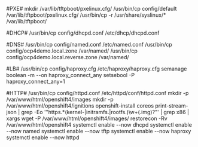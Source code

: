#PXE#
mkdir /var/lib/tftpboot/pxelinux.cfg/
/usr/bin/cp config/default /var/lib/tftpboot/pxelinux.cfg/
/usr/bin/cp -r /usr/share/syslinux/* /var/lib/tftpboot/

#DHCP#
/usr/bin/cp config/dhcpd.conf /etc/dhcp/dhcpd.conf

#DNS#
/usr/bin/cp config/named.conf /etc/named.conf
/usr/bin/cp config/ocp4demo.local.zone /var/named/
/usr/bin/cp config/ocp4demo.local.reverse.zone /var/named/

#LB#
/usr/bin/cp config/haproxy.cfg /etc/haproxy/haproxy.cfg
semanage boolean -m --on haproxy_connect_any
setsebool -P haproxy_connect_any=1


#HTTP#
/usr/bin/cp config/httpd.conf /etc/httpd/conf/httpd.conf
mkdir -p /var/www/html/openshift4/images
mkdir -p /var/www/html/openshift4/ignitions
openshift-install coreos print-stream-json | grep -Eo '"https.*(kernel-|initramfs.|rootfs.)\w+(\.img)?"' | grep x86 | xargs wget -P /var/www/html/openshift4/images/
restorecon -Rv /var/www/html/openshift4
systemctl enable --now dhcpd 
systemctl enable --now named
systemctl enable --now tftp
systemctl enable --now haproxy 
systemctl enable --now httpd

